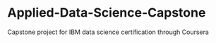 # Applied-Data-Science-Capstone
Capstone project for IBM data science certification through Coursera
